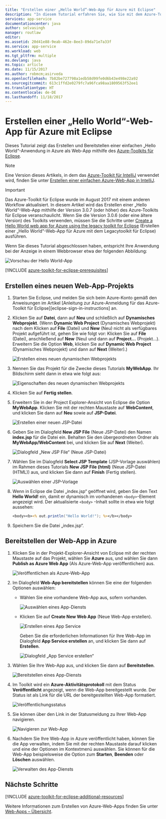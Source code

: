 ```yaml
---
title: "Erstellen einer „Hello World“-Web-App für Azure mit Eclipse"
description: "In diesem Tutorial erfahren Sie, wie Sie mit dem Azure-Toolkit für Eclipse eine „Hello World“-Web-App für Azure erstellen."
services: app-service
documentationcenter: java
author: selvasingh
manager: routlaw
editor: 
ms.assetid: 20d41e88-9eab-462e-8ee3-89da71e7a33f
ms.service: app-service
ms.workload: web
ms.tgt_pltfrm: multiple
ms.devlang: java
ms.topic: article
ms.date: 11/15/2017
ms.author: robmcm;asirveda
ms.openlocfilehash: 7b82be727798a1edb58d99fe0d6b43e498e22a92
ms.sourcegitcommit: 613c1ffd2e0279fc7a96fca98aa1809563f52ee1
ms.translationtype: HT
ms.contentlocale: de-DE
ms.lasthandoff: 11/18/2017
---
```

# <a name="create-a-hello-world-web-app-for-azure-using-eclipse"></a>Erstellen einer „Hello World“-Web-App für Azure mit Eclipse

Dieses Tutorial zeigt das Erstellen und Bereitstellen einer einfachen „Hello World“-Anwendung in Azure als Web-App mithilfe des [Azure-Toolkits für Eclipse].

> [!NOTE]
>
> Eine Version dieses Artikels, in dem das [Azure-Toolkit für IntelliJ] verwendet wird, finden Sie unter [Erstellen einer einfachen Azure-Web-App in IntelliJ][intellij-hello-world].
>

> [!IMPORTANT]
> 
> Das Azure-Toolkit für Eclipse wurde im August 2017 mit einem anderen Workflow aktualisiert. In diesem Artikel wird das Erstellen einer „Hello World“-Web-App mithilfe der Version 3.0.7 (oder höher) des Azure-Toolkits für Eclipse veranschaulicht. Wenn Sie die Version 3.0.6 (oder eine ältere Version) des Toolkits verwenden, müssen Sie die Schritte unter [Create a Hello World web app for Azure using the legacy toolkit for Eclipse][Legacy Version] (Erstellen einer „Hello World“-Web-App für Azure mit dem Legacytoolkit für Eclipse) ausführen.
> 

Wenn Sie dieses Tutorial abgeschlossen haben, entspricht Ihre Anwendung bei der Anzeige in einem Webbrowser etwa der folgenden Abbildung:

![Vorschau der Hello World-App][browse-web-app]

[!INCLUDE [azure-toolkit-for-eclipse-prerequisites](../includes/azure-toolkit-for-eclipse-prerequisites.md)]

## <a name="create-a-new-web-app-project"></a>Erstellen eines neuen Web-App-Projekts

1. Starten Sie Eclipse, und melden Sie sich beim Azure-Konto gemäß den Anweisungen im Artikel [Anleitung zur Azure-Anmeldung für das Azure-Toolkit für Eclipse][eclipse-sign-in-instructions] an.

1. Klicken Sie auf **Datei**, dann auf **Neu** und schließlich auf **Dynamisches Webprojekt**. (Wenn **Dynamic Web Project** (Dynamisches Webprojekt) nach dem Klicken auf **File** (Datei) und **New** (Neu) nicht als verfügbares Projekt aufgeführt ist, gehen Sie wie folgt vor: Klicken Sie auf **File** (Datei), anschließend auf **New** (Neu) und dann auf **Project...** (Projekt...). Erweitern Sie die Option **Web**, klicken Sie auf **Dynamic Web Project** (Dynamisches Webprojekt) und dann auf **Next** (Weiter).)

   ![Erstellen eines neuen dynamischen Webprojekts][file-new-dynamic-web-project]

2. Nennen Sie das Projekt für die Zwecke dieses Tutorials **MyWebApp**. Ihr Bildschirm sieht dann in etwa wie folgt aus:
   
   ![Eigenschaften des neuen dynamischen Webprojekts][dynamic-web-project-properties]

3. Klicken Sie auf **Fertig stellen**.

4. Erweitern Sie in der Project Explorer-Ansicht von Eclipse die Option **MyWebApp**. Klicken Sie mit der rechten Maustaste auf **WebContent**, und klicken Sie dann auf **Neu** sowie auf **JSP-Datei**.

   ![Erstellen einer neuen JSP-Datei][create-new-jsp-file]

5. Geben Sie im Dialogfeld **New JSP File** (Neue JSP-Datei) den Namen **index.jsp** für die Datei ein. Behalten Sie den übergeordneten Ordner als **MyWebApp/WebContent** bei, und klicken Sie auf **Next** (Weiter).

   ![Dialogfeld „New JSP File“ (Neue JSP-Datei)][new-jsp-file-dialog]

6. Wählen Sie im Dialogfeld **Select JSP Template** (JSP-Vorlage auswählen) im Rahmen dieses Tutorials **New JSP File (html)** (Neue JSP-Datei (HTML)) aus, und klicken Sie dann auf **Finish** (Fertig stellen).

   ![Auswählen einer JSP-Vorlage][select-jsp-template]

7. Wenn in Eclipse die Datei „index.jsp“ geöffnet wird, geben Sie den Text **Hello World!** ein, damit er dynamisch im vorhandenen `<body>`-Element angezeigt wird. Der aktualisierte `<body>` -Inhalt sollte in etwa wie folgt aussehen:
   
   ```jsp
   <body><b><% out.println("Hello World!"); %></b></body>
   ```

8. Speichern Sie die Datei „index.jsp“.

## <a name="deploy-your-web-app-to-azure"></a>Bereitstellen der Web-App in Azure

1. Klicken Sie in der Projekt-Explorer-Ansicht von Eclipse mit der rechten Maustaste auf das Projekt, wählen Sie **Azure** aus, und wählen Sie dann **Publish as Azure Web App** (Als Azure-Web-App veröffentlichen) aus.
   
   ![Veröffentlichen als Azure-Web-App][publish-as-azure-web-app]

1. Im Dialogfeld **Web-App bereitstellen** können Sie eine der folgenden Optionen auswählen:

   * Wählen Sie eine vorhandene Web-App aus, sofern vorhanden.

      ![Auswählen eines App-Diensts][select-app-service]

   * Klicken Sie auf **Create New Web App** (Neue Web-App erstellen).

      ![Erstellen eines App Service][create-app-service]

      Geben Sie die erforderlichen Informationen für Ihre Web-App im Dialogfeld **App Service erstellen** an, und klicken Sie dann auf **Erstellen**.

      ![Dialogfeld „App Service erstellen“][create-app-service-dialog]

1. Wählen Sie Ihre Web-App aus, und klicken Sie dann auf **Bereitstellen**.

   ![Bereitstellen eines App-Diensts][deploy-app-service]

1. Im Toolkit wird ein **Azure-Aktivitätsprotokoll** mit dem Status **Veröffentlicht** angezeigt, wenn die Web-App bereitgestellt wurde. Der Status ist als Link für die URL der bereitgestellten Web-App formatiert.

   ![Veröffentlichungsstatus][publish-status]

1. Sie können über den Link in der Statusmeldung zu Ihrer Web-App navigieren.

   ![Navigieren zur Web-App][browse-web-app]

1. Nachdem Sie Ihre Web-App in Azure veröffentlicht haben, können Sie die App verwalten, indem Sie mit der rechten Maustaste darauf klicken und eine der Optionen im Kontextmenü auswählen. Sie können für die Web-App beispielsweise die Option zum **Starten**, **Beenden** oder **Löschen** auswählen.

   ![Verwalten des App-Diensts][manage-app-service]

## <a name="next-steps"></a>Nächste Schritte

[!INCLUDE [azure-toolkit-for-eclipse-additional-resources](../includes/azure-toolkit-for-eclipse-additional-resources.md)]

Weitere Informationen zum Erstellen von Azure-Web-Apps finden Sie unter [Web-Apps – Übersicht].

<!-- URL List -->

[Azure-Toolkits für Eclipse]: azure-toolkit-for-eclipse.md
[Azure-Toolkit für IntelliJ]: ../intellij/azure-toolkit-for-intellij.md
[intellij-hello-world]: ../intellij/azure-toolkit-for-intellij-create-hello-world-web-app.md
[Web-Apps – Übersicht]: /azure/app-service/app-service-web-overview
[Apache Tomcat]: http://tomcat.apache.org/
[Jetty]: http://www.eclipse.org/jetty/
[Legacy Version]: azure-toolkit-for-eclipse-create-hello-world-web-app-legacy-version.md

<!-- IMG List -->

[browse-web-app]: ./media/azure-toolkit-for-eclipse-create-hello-world-web-app/browse-web-app.png
[file-new-dynamic-web-project]: ./media/azure-toolkit-for-eclipse-create-hello-world-web-app/file-new-dynamic-web-project.png
[dynamic-web-project-properties]: ./media/azure-toolkit-for-eclipse-create-hello-world-web-app/dynamic-web-project-properties.png
[create-new-jsp-file]: ./media/azure-toolkit-for-eclipse-create-hello-world-web-app/create-new-jsp-file.png
[new-jsp-file-dialog]: ./media/azure-toolkit-for-eclipse-create-hello-world-web-app/new-jsp-file-dialog.png
[select-jsp-template]: ./media/azure-toolkit-for-eclipse-create-hello-world-web-app/select-jsp-template.png
[publish-as-azure-web-app]: ./media/azure-toolkit-for-eclipse-create-hello-world-web-app/publish-as-azure-web-app.png
[deploy-web-app-dialog]: ./media/azure-toolkit-for-eclipse-create-hello-world-web-app/deploy-web-app-dialog.png
[select-app-service]: ./media/azure-toolkit-for-eclipse-create-hello-world-web-app/select-app-service.png
[create-app-service-dialog]: ./media/azure-toolkit-for-eclipse-create-hello-world-web-app/create-app-service-dialog.png
[publish-status]: ./media/azure-toolkit-for-eclipse-create-hello-world-web-app/publish-status.png
[create-app-service]: ./media/azure-toolkit-for-eclipse-create-hello-world-web-app/create-app-service.png
[deploy-app-service]: ./media/azure-toolkit-for-eclipse-create-hello-world-web-app/deploy-app-service.png
[manage-app-service]: ./media/azure-toolkit-for-eclipse-create-hello-world-web-app/manage-app-service.png
